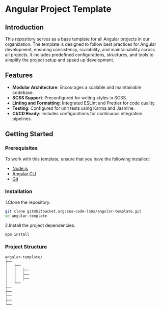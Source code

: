 # Angular Project Template

## Introduction

This repository serves as a base template for all Angular projects in our organization. The template is designed to follow best practices for Angular development, ensuring consistency, scalability, and maintainability across all projects. It includes predefined configurations, structures, and tools to simplify the project setup and speed up development.

## Features

- **Modular Architecture**: Encourages a scalable and maintainable codebase.
- **SCSS Support**: Preconfigured for writing styles in SCSS.
- **Linting and Formatting**: Integrated ESLint and Prettier for code quality.
- **Testing**: Configured for unit tests using Karma and Jasmine.
- **CI/CD Ready**: Includes configurations for continuous integration pipelines.

## Getting Started

### Prerequisites

To work with this template, ensure that you have the following installed:

- [Node.js](https://nodejs.org/)
- [Angular CLI](https://angular.dev/tools/cli)
- [Git](https://git-scm.com/)

### Installation

1.Clone the repository:

```bash
git clone git@bitbucket.org:sea-code-labs/angular-template.git
cd angular-template
```

2.Install the project dependencies:

```bash
npm install
```

### Project Structure

```text
angular-template/
├──
│   ├──
│   │   ├──
│   │   ├──
│   │   ├──
│   └──
├──
├──
├──
├──
└──
```
